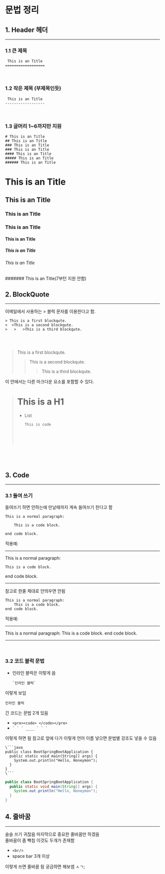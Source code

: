 # 문법 정리
## 1. Header 헤더
----
### 1.1 큰 제목
<pre><code> This is an Title
==================</code></pre> 
  <br/>   

### 1.2 작은 제목 (부제목인듯)
<pre><code> This is an Title
------------------
</code></pre> <br/> 

### 1.3 글머리 1~6까지만 지원
 <pre><code># This is an Title
## This is an Title
### This is an Title
### This is an Title
#### This is an Title
##### This is an Title
###### This is an Title
</code></pre> 
# This is an Title
## This is an Title
### This is an Title
### This is an Title
#### This is an Title
##### This is an Title
###### This is an Title
####### This is an Title(7부턴 지원 안함)
<br/> 

## 2. BlockQuote
----
이메일에서 사용하는 > 블럭 문자를 이용한다고 함.
 <pre><code>> This is a first blockqute.
>  >This is a second blockqute.
>	>   >This is a third blockqute.

</code></pre> <br/> 
> This is a first blockqute.
>  >This is a second blockqute.
>	>   >This is a third blockqute.

이 안에서는 다른 마크다운 요소를 포함할 수 있다.
> # This is a H1
> - List
>   <pre><code>This is code
</code></pre> <br/> 

## 3. Code
----
### 3.1 들여 쓰기
들여쓰기 하면 안하는애 만날때까지 계속 들여쓰기 한다고 함
<pre><code>This is a normal paragraph:

    This is a code block.
    
end code block.
</code></pre>
적용예:

----
This is a normal paragraph:

    This is a code block.
    
end code block.

----
참고로 한줄 제대로 안띄우면 안됨
<pre><code>This is a normal paragraph:
    This is a code block.
end code block.
</code></pre>
적용예:

----
This is a normal paragraph:
    This is a code block.
end code block.

----
<br/>


### 3.2 코드 블럭 문법

- 인라인 블럭은 이렇게 씀   
    ```
    `인라인 블럭`
    ```    
이렇게 보임

`인라인 블럭`

긴 코드는 문법 2개 있음

+ ```<pre><code> </code></pre> ``` 
+ ``` ` ` ` ____ ` ` ` ```

이렇게 하면 됨 참고로 앞에 다가 이렇게 언어 이름 넣으면 문법별 강조도 넣을 수 있음 
```
\```java
public class BootSpringBootApplication {
  public static void main(String[] args) {
    System.out.println("Hello, Honeymon");
  }
}
\```
```


```java
public class BootSpringBootApplication {
  public static void main(String[] args) {
    System.out.println("Hello, Honeymon");
  }
}
```


## 4. 줄바꿈
----

슬슬 쓰기 귀찮음 마지막으로 중요한 줄바꿈만 하겠음    
줄바꿈이 좀 빡침 이것도 두개가 존재함

- ``` <br/> ```
- space bar 3개 이상

이렇게 쓰면 줄바꿈 됨 궁금하면 해보셈 ㅅㄱ;
